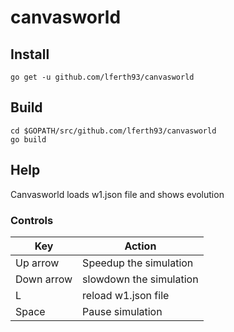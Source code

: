 # canvasworld

## Install
````
go get -u github.com/lferth93/canvasworld
````

## Build
````
cd $GOPATH/src/github.com/lferth93/canvasworld
go build 
````

## Help
Canvasworld loads w1.json file and shows evolution
### Controls
Key | Action
--- | ------
Up arrow | Speedup the simulation
Down arrow | slowdown the simulation
L | reload w1.json file
Space | Pause simulation